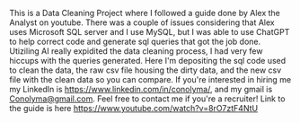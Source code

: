 This is a Data Cleaning Project where I followed a guide done by Alex the Analyst on youtube. 
There was a couple of issues considering that Alex uses Microsoft SQL server and I use MySQL, but I was able to use ChatGPT to help correct code and generate sql queries that got the job done. 
Utiziling AI really expidited the data cleaning process, I had very few hiccups with the queries generated. 
Here I'm depositing the sql code used to clean the data, the raw csv file housing the dirty data, and the new csv file with the clean data so you can compare.
If you're interested in hiring me my LinkedIn is https://www.linkedin.com/in/conolyma/, and my gmail is Conolyma@gmail.com. Feel free to contact me if you're a recruiter!
Link to the guide is here https://www.youtube.com/watch?v=8rO7ztF4NtU
